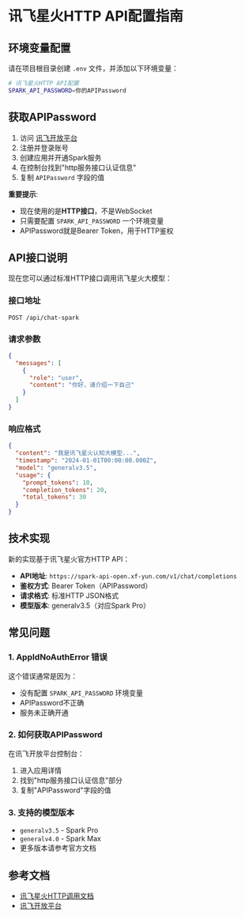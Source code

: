 # 讯飞星火HTTP API配置指南

## 环境变量配置

请在项目根目录创建 `.env` 文件，并添加以下环境变量：

```bash
# 讯飞星火HTTP API配置
SPARK_API_PASSWORD=你的APIPassword
```

## 获取APIPassword

1. 访问 [讯飞开放平台](https://www.xfyun.cn/)
2. 注册并登录账号
3. 创建应用并开通Spark服务
4. 在控制台找到"http服务接口认证信息"
5. 复制 `APIPassword` 字段的值

**重要提示**: 
- 现在使用的是**HTTP接口**，不是WebSocket
- 只需要配置 `SPARK_API_PASSWORD` 一个环境变量
- APIPassword就是Bearer Token，用于HTTP鉴权

## API接口说明

现在您可以通过标准HTTP接口调用讯飞星火大模型：

### 接口地址
```
POST /api/chat-spark
```

### 请求参数
```json
{
  "messages": [
    {
      "role": "user",
      "content": "你好，请介绍一下自己"
    }
  ]
}
```

### 响应格式
```json
{
  "content": "我是讯飞星火认知大模型...",
  "timestamp": "2024-01-01T00:00:00.000Z",
  "model": "generalv3.5",
  "usage": {
    "prompt_tokens": 10,
    "completion_tokens": 20,
    "total_tokens": 30
  }
}
```

## 技术实现

新的实现基于讯飞星火官方HTTP API：

- **API地址**: `https://spark-api-open.xf-yun.com/v1/chat/completions`
- **鉴权方式**: Bearer Token（APIPassword）
- **请求格式**: 标准HTTP JSON格式
- **模型版本**: generalv3.5（对应Spark Pro）

## 常见问题

### 1. AppIdNoAuthError 错误
这个错误通常是因为：
- 没有配置 `SPARK_API_PASSWORD` 环境变量
- APIPassword不正确
- 服务未正确开通

### 2. 如何获取APIPassword
在讯飞开放平台控制台：
1. 进入应用详情
2. 找到"http服务接口认证信息"部分
3. 复制"APIPassword"字段的值

### 3. 支持的模型版本
- `generalv3.5` - Spark Pro
- `generalv4.0` - Spark Max
- 更多版本请参考官方文档

## 参考文档

- [讯飞星火HTTP调用文档](https://www.xfyun.cn/doc/spark/HTTP%E8%B0%83%E7%94%A8%E6%96%87%E6%A1%A3.html)
- [讯飞开放平台](https://www.xfyun.cn/) 